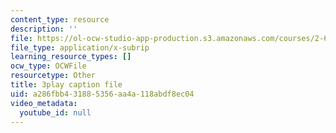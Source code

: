 ```yaml
---
content_type: resource
description: ''
file: https://ol-ocw-studio-app-production.s3.amazonaws.com/courses/2-627-fundamentals-of-photovoltaics-fall-2013/a286fbb431885356aa4a118abdf8ec04_yHzpj_MDOdk.vtt
file_type: application/x-subrip
learning_resource_types: []
ocw_type: OCWFile
resourcetype: Other
title: 3play caption file
uid: a286fbb4-3188-5356-aa4a-118abdf8ec04
video_metadata:
  youtube_id: null
---
```

